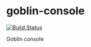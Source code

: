 goblin-console
==============
[![Build Status](https://travis-ci.org/aiyanbo/goblin-console.png?branch=master)](https://travis-ci.org/aiyanbo/goblin-console)

Goblin console
